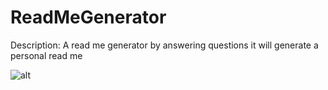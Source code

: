 # ReadMeGenerator

Description: A read me generator by answering questions it will generate a personal read me

![alt]()